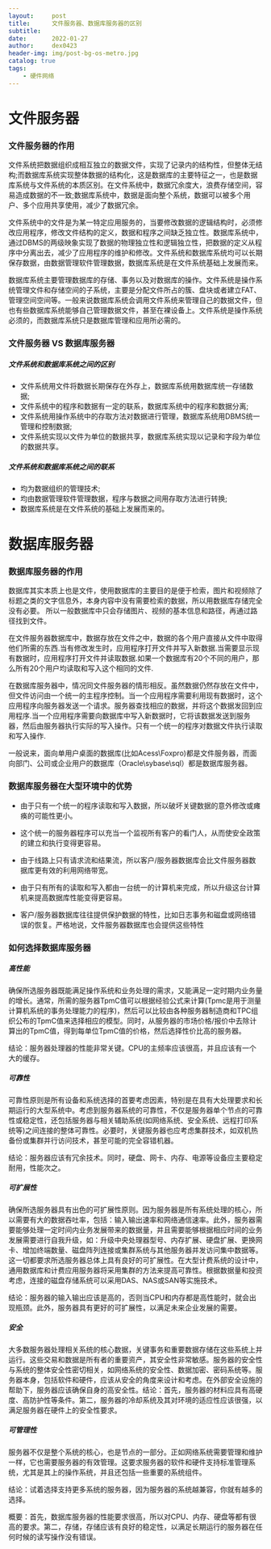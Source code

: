 ```yaml
---
layout:     post
title:      文件服务器、数据库服务器的区别
subtitle:   
date:       2022-01-27
author:     dex0423
header-img: img/post-bg-os-metro.jpg
catalog: true
tags:
    - 硬件网络
---
```



# 文件服务器

### 文件服务器的作用

文件系统把数据组织成相互独立的数据文件，实现了记录内的结构性，但整体无结构;而数据库系统实现整体数据的结构化，这是数据库的主要特征之一，也是数据库系统与文件系统的本质区别。在文件系统中，数据冗余度大，浪费存储空间，容易造成数据的不一致;数据库系统中，数据是面向整个系统，数据可以被多个用户、多个应用共享使用，减少了数据冗余。

文件系统中的文件是为某一特定应用服务的，当要修改数据的逻辑结构时，必须修改应用程序，修改文件结构的定义，数据和程序之间缺乏独立性。数据库系统中，通过DBMS的两级映象实现了数据的物理独立性和逻辑独立性，把数据的定义从程序中分离出去，减少了应用程序的维护和修改。文件系统和数据库系统均可以长期保存数据，由数据管理软件管理数据，数据库系统是在文件系统基础上发展而来。

数据库系统主要管理数据库的存储、事务以及对数据库的操作。文件系统是操作系统管理文件和存储空间的子系统，主要是分配文件所占的簇、盘块或者建立FAT、管理空间空间等。一般来说数据库系统会调用文件系统来管理自己的数据文件，但也有些数据库系统能够自己管理数据文件，甚至在裸设备上。文件系统是操作系统必须的，而数据库系统只是数据库管理和应用所必需的。

### 文件服务器 VS 数据库服务器

##### 文件系统和数据库系统之间的区别

- 文件系统用文件将数据长期保存在外存上，数据库系统用数据库统一存储数据;
- 文件系统中的程序和数据有一定的联系，数据库系统中的程序和数据分离;
- 文件系统用操作系统中的存取方法对数据进行管理，数据库系统用DBMS统一管理和控制数据;
- 文件系统实现以文件为单位的数据共享，数据库系统实现以记录和字段为单位的数据共享。

##### 文件系统和数据库系统之间的联系

- 均为数据组织的管理技术;
- 均由数据管理软件管理数据，程序与数据之间用存取方法进行转换;
- 数据库系统是在文件系统的基础上发展而来的。


# 数据库服务器

### 数据库服务器的作用

数据库其实本质上也是文件，使用数据库的主要目的是便于检索，图片和视频除了标题之类的文字信息外，本身内容中没有需要检索的数据，所以用数据库存储完全没有必要。 所以一般数据库中只会存储图片、视频的基本信息和路径，再通过路径找到文件。

在文件服务器数据库中，数据存放在文件之中，数据的各个用户直接从文件中取得他们所需的东西.当有修改发生时，应用程序打开文件并写入新数据.当需要显示现有数据时，应用程序打开文件并读取数据.如果一个数据库有20个不同的用户，那么所有20个用户均读取和写入这个相同的文件.

在数据库服务器中，情况同文件服务器的情形相反。虽然数据仍然存放在文件中，但文件访问由一个统一的主程序控制。当一个应用程序需要利用现有数据时，这个应用程序向服务器发送一个请求。服务器查找相应的数据，并将这个数据发回到应用程序.当一个应用程序需要向数据库中写入新数据时，它将该数据发送到服务器，然后由服务器执行实际的写入操作。只有一个统一的程序对数据文件执行读取和写入操作.

一般说来，面向单用户桌面的数据库(比如Acess\Foxpro)都是文件服务器，而面向部门、公司或企业用户的数据库（Oracle\sybase\sql）都是数据库服务器。

### 数据库服务器在大型环境中的优势

- 由于只有一个统一的程序读取和写入数据，所以破坏关键数据的意外修改或瘫痪的可能性更小。

- 这个统一的服务器程序可以充当一个监视所有客户的看门人，从而使安全政策的建立和执行变得更容易。

- 由于线路上只有请求流和结果流，所以客户/服务器数据库会比文件服务器数据库更有效的利用网络带宽。

- 由于只有所有的读取和写入都由一台统一的计算机来完成，所以升级这台计算机来提高数据库性能变得更容易。

- 客户/服务器数据库往往提供保护数据的特性，比如日志事务和磁盘或网络错误的恢复。严格地说，文件服务器数据库也会提供这些特性

### 如何选择数据库服务器

##### 高性能

确保所选服务器既能满足操作系统和业务处理的需求，又能满足一定时期内业务量的增长。通常，所需的服务器TpmC值可以根据经验公式来计算(Tpmc是用于测量计算机系统的事务处理能力的程序)，然后可以比较由各种服务器制造商和TPC组织公布的TpmC值来选择相应的模型。同时，从服务器的市场价格/报价中去除计算出的TpmC值，得到每单位TpmC值的价格，然后选择性价比高的服务器。

结论：服务器处理器的性能非常关键。CPU的主频率应该很高，并且应该有一个大的缓存。

##### 可靠性

可靠性原则是所有设备和系统选择的首要考虑因素，特别是在具有大处理要求和长期运行的大型系统中。考虑到服务器系统的可靠性，不仅是服务器单个节点的可靠性或稳定性，还包括服务器与相关辅助系统(如网络系统、安全系统、远程打印系统等)之间连接的整体可靠性。必要时，关键服务器也应考虑集群技术，如双机热备份或集群并行访问技术，甚至可能的完全容错机器。

结论：服务器应该有冗余技术。同时，硬盘、网卡、内存、电源等设备应主要稳定耐用，性能次之。

##### 可扩展性

确保所选服务器具有出色的可扩展性原则。因为服务器是所有系统处理的核心，所以需要有大的数据吞吐率，包括：输入输出速率和网络通信速率。此外，服务器需要能够处理一定时间内业务发展带来的数据量，并且需要能够根据相应时间的业务发展需要进行自我升级，如：升级中央处理器型号、内存扩展、硬盘扩展、更换网卡、增加终端数量、磁盘阵列连接或集群系统与其他服务器并发访问集中数据等。这一切都要求所选服务器总体上具有良好的可扩展性。在大型计费系统的设计中，通用数据库和计费应用服务器将采用集群的方法来提高可靠性。根据数据量和投资考虑，连接的磁盘存储系统可以采用DAS、NAS或SAN等实施技术。

结论：服务器的输入输出应该是高的，否则当CPU和内存都是高性能时，就会出现瓶颈。此外，服务器具有更好的可扩展性，以满足未来企业发展的需要。

##### 安全

大多数服务器处理相关系统的核心数据，关键事务和重要数据存储在这些系统上并运行。这些交易和数据是所有者的重要资产，其安全性非常敏感。服务器的安全性与系统的整体安全性密切相关，如网络系统的安全性、数据加密、密码系统等。服务器本身，包括软件和硬件，应该从安全的角度来设计和考虑。在外部安全设施的帮助下，服务器应该确保自身的高安全性。结论：首先，服务器的材料应具有高硬度、高防护性等条件。第二，服务器的冷却系统及其对环境的适应性应该很强，以满足服务器在硬件上的安全性要求。

##### 可管理性

服务器不仅是整个系统的核心，也是节点的一部分。正如网络系统需要管理和维护一样，它也需要服务器的有效管理。这要求服务器的软件和硬件支持标准管理系统，尤其是其上的操作系统，并且还包括一些重要的系统组件。

结论：试着选择支持更多系统的服务器，因为服务器的系统越兼容，你就有越多的选择。

概要：首先，数据库服务器的性能要求很高，所以对CPU、内存、硬盘等都有很高的要求。第二，存储，存储应该有良好的稳定性，以满足长期运行的服务器在任何时候的读写操作没有错误。